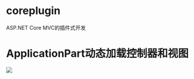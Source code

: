 # coreplugin
ASP.NET Core MVC的插件式开发
# ApplicationPart动态加载控制器和视图
<p/>
<p/>
<img src="https://github.com/jacklmjie/coreplugin/blob/master/demo.gif"></img>
<p/>


